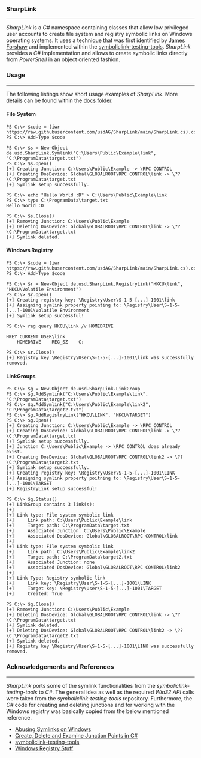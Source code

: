 ### SharpLink

----

*SharpLink* is a *C#* namespace containing classes that allow low privileged user accounts
to create file system and registry symbolic links on Windows operating systems. It uses
a technique that was first identified by [James Forshaw](https://twitter.com/tiraniddo)
and implemented within the [symboliclink-testing-tools](https://github.com/googleprojectzero/symboliclink-testing-tools).
*SharpLink* provides a *C#* implementation and allows to create symbolic links directly
from *PowerShell* in an object oriented fashion.


### Usage

----

The following listings show short usage examples of *SharpLink*. More details can be found
within the [docs folder](/docs).


#### File System

```console
PS C:\> $code = (iwr https://raw.githubusercontent.com/usdAG/SharpLink/main/SharpLink.cs).content
PS C:\> Add-Type $code
                                                                                                 
PS C:\> $s = New-Object de.usd.SharpLink.Symlink("C:\Users\Public\Example\link", "C:\ProgramData\target.txt")
PS C:\> $s.Open()
[+] Creating Junction: C:\Users\Public\Example -> \RPC CONTROL
[+] Creating DosDevice: Global\GLOBALROOT\RPC CONTROL\link -> \??\C:\ProgramData\target.txt
[+] Symlink setup successfully.

PS C:\> echo "Hello World :D" > C:\Users\Public\Example\link
PS C:\> type C:\ProgramData\target.txt
Hello World :D

PS C:\> $s.Close()
[+] Removing Junction: C:\Users\Public\Example
[+] Deleting DosDevice: Global\GLOBALROOT\RPC CONTROL\link -> \??\C:\ProgramData\target.txt
[+] Symlink deleted.
```


#### Windows Registry

```console
PS C:\> $code = (iwr https://raw.githubusercontent.com/usdAG/SharpLink/main/SharpLink.cs).content
PS C:\> Add-Type $code

PS C:\> $r = New-Object de.usd.SharpLink.RegistryLink("HKCU\link", "HKCU\Volatile Environment")
PS C:\> $r.Open()
[+] Creating registry key: \Registry\User\S-1-5-[...]-1001\link
[+] Assigning symlink property pointing to: \Registry\User\S-1-5-[...]-1001\Volatile Environment
[+] Symlink setup successful!

PS C:\> reg query HKCU\link /v HOMEDRIVE

HKEY_CURRENT_USER\link
    HOMEDRIVE    REG_SZ    C:

PS C:\> $r.Close()
[+] Registry key \Registry\User\S-1-5-[...]-1001\link was successfully removed.
```


#### LinkGroups

```console
PS C:\> $g = New-Object de.usd.SharpLink.LinkGroup
PS C:\> $g.AddSymlink("C:\Users\Public\Example\link", "C:\ProgramData\target.txt")
PS C:\> $g.AddSymlink("C:\Users\Public\Example\link2", "C:\ProgramData\target2.txt")
PS C:\> $g.AddRegistryLink("HKCU\LINK", "HKCU\TARGET")
PS C:\> $g.Open()
[+] Creating Junction: C:\Users\Public\Example -> \RPC CONTROL
[+] Creating DosDevice: Global\GLOBALROOT\RPC CONTROL\link -> \??\C:\ProgramData\target.txt
[+] Symlink setup successfully.
[+] Junction C:\Users\Public\Example -> \RPC CONTROL does already exist.
[+] Creating DosDevice: Global\GLOBALROOT\RPC CONTROL\link2 -> \??\C:\ProgramData\target2.txt
[+] Symlink setup successfully.
[+] Creating registry key: \Registry\User\S-1-5-[...]-1001\LINK
[+] Assigning symlink property poitning to: \Registry\User\S-1-5-[...]-1001\TARGET
[+] RegistryLink setup successful!

PS C:\> $g.Status()
[+] LinkGroup contains 3 link(s):
[+]
[+] Link type: File system symbolic link
[+]     Link path: C:\Users\Public\Example\link
[+]     Target path: C:\ProgramData\target.txt
[+]     Associated Junction: C:\Users\Public\Example
[+]     Associated DosDevice: Global\GLOBALROOT\RPC CONTROL\link
[+]
[+] Link type: File system symbolic link
[+]     Link path: C:\Users\Public\Example\link2
[+]     Target path: C:\ProgramData\target2.txt
[+]     Associated Junction: none
[+]     Associated DosDevice: Global\GLOBALROOT\RPC CONTROL\link2
[+]
[+] Link Type: Registry symbolic link
[+]     Link key: \Registry\User\S-1-5-[...]-1001\LINK
[+]     Target key: \Registry\User\S-1-5-[...]-1001\TARGET
[+]     Created: True

PS C:\> $g.Close()
[+] Removing Junction: C:\Users\Public\Example
[+] Deleting DosDevice: Global\GLOBALROOT\RPC CONTROL\link -> \??\C:\ProgramData\target.txt
[+] Symlink deleted.
[+] Deleting DosDevice: Global\GLOBALROOT\RPC CONTROL\link2 -> \??\C:\ProgramData\target2.txt
[+] Symlink deleted.
[+] Registry key \Registry\User\S-1-5-[...]-1001\LINK was successfully removed.
```

### Acknowledgements and References

----

*SharpLink* ports some of the symlink functionalities from the *symboliclink-testing-tools* to *C#*.
The general idea as well as the required *Win32 API* calls were taken from the *symboliclink-testing-tools*
repository. Furthermore, the *C#* code for creating and deleting junctions and for working with the Windows
registry was basically copied from the below mentioned reference.

* [Abusing Symlinks on Windows](https://de.slideshare.net/OWASPdelhi/abusing-symlinks-on-windows)
* [Create, Delete and Examine Junction Points in C#](https://gist.github.com/LGM-AdrianHum/260bc9ab3c4cd49bc8617a2abe84ca74)
* [symboliclink-testing-tools](https://github.com/googleprojectzero/symboliclink-testing-tools)
* [Windows Registry Stuff](https://www.exploit-db.com/exploits/40573)
